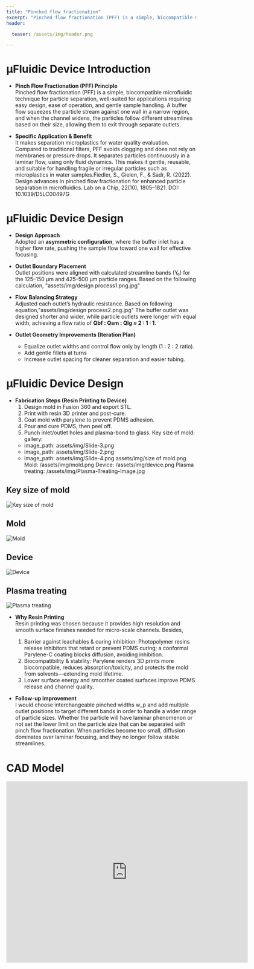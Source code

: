 ```yaml
---
title: "Pinched flow fractionation"
excerpt: "Pinched flow fractionation (PFF) is a simple, biocompatible microfluidic technique for particle separation, well-suited for applications."
header:

  teaser: /assets/img/header.png

---
```


# μFluidic Device Introduction

* **Pinch Flow Fractionation (PFF) Principle**  
  Pinched flow fractionation (PFF) is a simple, biocompatible microfluidic technique for particle separation, well-suited for applications requiring easy design, ease of operation, and gentle sample handling.
A buffer flow squeezes the particle stream against one wall in a narrow region, and when the channel widens, the particles follow different streamlines based on their size, allowing them to exit through separate outlets.

* **Specific Application & Benefit**  
  It makes separation microplastics for water quality evaluation. Compared to traditional filters, PFF avoids clogging and does not rely on membranes or pressure drops. It separates particles continuously in a laminar flow, using only fluid dynamics. This makes it gentle, reusable, and suitable for handling fragile or irregular particles such as microplastics in water samples.Fiedler, S., Gielen, F., & Sadr, R. (2022). Design advances in pinched flow fractionation for enhanced particle separation in microfluidics. Lab on a Chip, 22(10), 1805–1821. DOI: 10.1039/D5LC00497G

# μFluidic Device Design 
* **Design Approach**  
  Adopted an **asymmetric configuration**, where the buffer inlet has a higher flow rate, pushing the sample flow toward one wall for effective focusing.

* **Outlet Boundary Placement**  
  Outlet positions were aligned with calculated streamline bands (Y₀) for the 125–150 μm and 425–500 μm particle ranges. Based on the following calculation,
"assets/img/design process1.png.jpg"


* **Flow Balancing Strategy**  
  Adjusted each outlet’s hydraulic resistance. Based on following equation,"assets/img/design process2.png.jpg"
  The buffer outlet was designed shorter and wider, while particle outlets were longer with equal width, achieving a flow ratio of **Qbf : Qsm : Qlg ≈ 2 : 1 : 1**.

* **Outlet Geometry Improvements (Iteration Plan)**  
  - Equalize outlet widths and control flow only by length (1 : 2 : 2 ratio).  
  - Add gentle fillets at turns 
  - Increase outlet spacing for cleaner separation and easier tubing.

# μFluidic Device Design 
* **Fabrication Steps (Resin Printing to Device)**  
  1. Design mold in Fusion 360 and export STL.  
  2. Print with resin 3D printer and post-cure.  
  3. Coat mold with parylene to prevent PDMS adhesion.  
  4. Pour and cure PDMS, then peel off.  
  5. Punch inlet/outlet holes and plasma-bond to glass.
Key size of mold:
gallery:
  - image_path: assets/img/Slide-3.png
  - image_path: assets/img/Slide-2.png
  - image_path: assets/img/Slide-4.png
assets/img/size of mold.png  
Mold:
/assets/img/mold.png
Device:
/assets/img/device.png
Plasma treating:
/assets/img/Plasma-Treating-Image.jpg

## Key size of mold
![Key size of mold](/assets/img/size-of-mold.png)

## Mold
![Mold](/assets/img/mold.png)

## Device
![Device](/assets/img/device.png)

## Plasma treating
![Plasma treating](/assets/img/Plasma-Treating-Image.jpg)










* **Why Resin Printing**  
  Resin printing was chosen because it provides high resolution and smooth surface finishes needed for micro-scale channels. 
  Besides,
  1.  Barrier against leachables & curing inhibition: Photopolymer resins release inhibitors that retard or prevent PDMS curing; a conformal Parylene-C coating blocks diffusion, avoiding inhibition. 
  2. Biocompatibility & stability: Parylene renders 3D prints more biocompatible, reduces absorption/toxicity, and protects the mold from solvents—extending mold lifetime.
  3. Lower surface energy and smoother coated surfaces improve PDMS release and channel quality.

* **Follow-up improvement**  
  I would choose interchangeable pinched widths w_p and add multiple outlet positions to target different bands in order to handle a wider range of particle sizes. Whether the particle will have laminar phenomenon or not set the lower limit on the particle size that can be separated with pinch flow fractionation. When particles become too small, diffusion dominates over laminar focusing, and they no longer follow stable streamlines.



# CAD Model
<iframe src="https://vanderbilt643.autodesk360.com/shares/public/SH90d2dQT28d5b60281121cf20e91f2f3df4?mode=embed" width="640" height="480" allowfullscreen="true" webkitallowfullscreen="true" mozallowfullscreen="true"  frameborder="0"></iframe>


